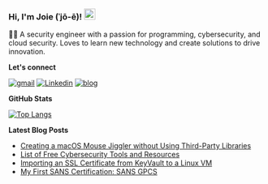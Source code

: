 ### Hi, I'm Joie (ˈjō-ē)! <img src="https://raw.githubusercontent.com/MartinHeinz/MartinHeinz/master/wave.gif" width="22px" height="22px">

👨‍💻  A security engineer with a passion for programming, cybersecurity, and cloud security. Loves to learn new technology and create solutions to drive innovation.

**Let's connect**

[![gmail](https://img.shields.io/badge/gmail-EA4335?style=for-the-badge&logo=gmail&logoColor=white)][email]
[![Linkedin](https://img.shields.io/badge/Linkedin-0A66C2?style=for-the-badge&logo=linkedin)][linkedin]
[![blog](https://img.shields.io/badge/blog-000000?style=for-the-badge&logo=vercel&logoColor=white)][website]

**GitHub Stats**

[![Top Langs](https://github-readme-stats-git-masterrstaa-rickstaa.vercel.app/api/top-langs/?username=joiellantero&layout=compact&theme=ayu-mirage&hide_border=true&langs_count=8)](https://github.com/anuraghazra/github-readme-stats)

**Latest Blog Posts**

<!-- BLOG-POST-LIST:START -->
- [Creating a macOS Mouse Jiggler without Using Third-Party Libraries](https://joiellantero.com/macos-mouse-jiggler)
- [List of Free Cybersecurity Tools and Resources](https://joiellantero.com/list-of-free-cybersecurity-tools-and-resources)
- [Importing an SSL Certificate from KeyVault to a Linux VM](https://joiellantero.com/importing-ssl-cert-from-key-vault-to-a-linux-vm)
- [My First SANS Certification: SANS GPCS](https://joiellantero.com/my-first-sans-certification)
<!-- BLOG-POST-LIST:END -->

[website]: https://joiellantero.com
[linkedin]: https://www.linkedin.com/in/joiellantero/
[email]: mailto:jatllantero@gmail.com
